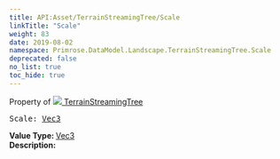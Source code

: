 ```yaml
---
title: API:Asset/TerrainStreamingTree/Scale
linkTitle: "Scale"
weight: 83
date: 2019-08-02
namespace: Primrose.DataModel.Landscape.TerrainStreamingTree.Scale
deprecated: false
no_list: true
toc_hide: true
---
```

Property of <a href="/docs/api-reference/Class/TerrainStreamingTree"><img src="/icons/silk/default.png"/>&nbsp;TerrainStreamingTree</a>
<pre class="method-declaration">
Scale: <a class="type" href="/docs/api-reference/DataType/Vec3">Vec3</a></pre>
<b>Value Type: </b>
<a class="type" href="/docs/api-reference/DataType/Vec3">Vec3</a>
<br/>
<b>Description: </b>